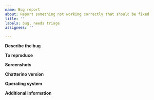 ```yaml
---
name: Bug report
about: Report something not working correctly that should be fixed
title: ''
labels: bug, needs triage
assignees: ''

---
```


**Describe the bug**
<!-- A clear and concise description of what the bug is. -->

**To reproduce**
<!-- Steps to reproduce the behavior -->

**Screenshots**
<!-- If applicable, add screenshots to help explain your problem. Use the integrated uploader of the issue form to upload images, or copy an image to the clipboard and paste it in the input box -->

**Chatterino version**
<!-- Copy the version information from the "About" page in the Settings, e.g. `Chatterino 2.1.4 (commit 35c7853c4, 16.09.2019)` -->

**Operating system**
<!-- E.g. Windows 10 -->

**Additional information**
<!-- If applicable, add additional context. -->
